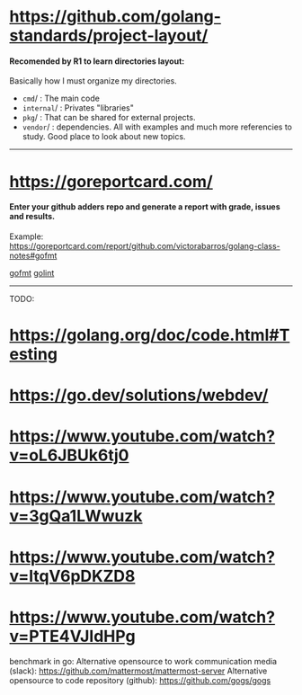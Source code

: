 # https://github.com/golang-standards/project-layout/
#### Recomended by R1 to learn directories layout:

Basically how I must organize my directories.
 - `cmd`/ : The main code
 - `internal`/ : Privates "libraries"
 - `pkg`/ : That can be shared for external projects.
 - `vendor`/ : dependencies.
All with examples and much more referencies to study. Good place to look about new topics.

---
# https://goreportcard.com/
#### Enter your github adders repo and generate a report with grade, issues and results.

Example: https://goreportcard.com/report/github.com/victorabarros/golang-class-notes#gofmt

[gofmt](https://golang.org/cmd/gofmt/)
[golint](https://github.com/golang/lint)

---
TODO:
# https://golang.org/doc/code.html#Testing
# https://go.dev/solutions/webdev/
# https://www.youtube.com/watch?v=oL6JBUk6tj0
# https://www.youtube.com/watch?v=3gQa1LWwuzk
# https://www.youtube.com/watch?v=ltqV6pDKZD8
# https://www.youtube.com/watch?v=PTE4VJIdHPg

benchmark in go:
Alternative opensource to work communication media (slack): https://github.com/mattermost/mattermost-server
Alternative opensource to code repository (github): https://github.com/gogs/gogs

